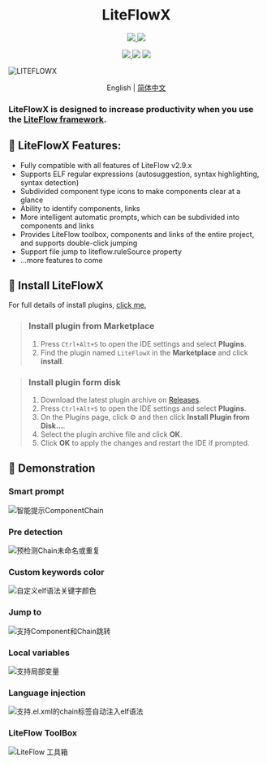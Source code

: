 # <center> LiteFlowX

<p align="center">

<a href="https://www.github.com/Coder-XiaoYi/LiteFlowX">
<img src="https://img.shields.io/badge/Github-blue?logo=github&logoColor=white&style=for-the-badge"/>
</a>
<a href='https://gitee.com/liupeiqiang/LiteFlowX/stargazers'>
<img src="https://img.shields.io/badge/Gitee-red?logo=gitee&logoColor=white&style=for-the-badge"/>
</a>

</p>

<p align="center">
<a href="https://plugins.jetbrains.com/plugin/19145-liteflowx">
<img src="https://img.shields.io/jetbrains/plugin/v/19145?logo=JetBrains&label=LiteFlowX&style=for-the-badge" />
</a>
<img src="https://img.shields.io/badge/IntelliJ--IDEA->=2020.3-brightgreen?logo=IntelliJ IDEA&style=for-the-badge"/>
<img src="https://img.shields.io/badge/license-Apache--2.0-blue?style=for-the-badge"/>

</p>


![LITEFLOWX](https://s1.ax1x.com/2022/07/11/jcgzKf.png)

<div align="center">

English | [简体中文](./README.zh-CN.md)

</div>

<!-- Plugin description -->
<h3>LiteFlowX is designed to increase productivity when you use the <a href="https://github.com/dromara/liteflow">LiteFlow framework</a>.</h3>

## 🍬 LiteFlowX Features:
- Fully compatible with all features of LiteFlow v2.9.x
- Supports ELF regular expressions (autosuggestion, syntax highlighting, syntax detection)
- Subdivided component type icons to make components clear at a glance
- Ability to identify components, links
- More intelligent automatic prompts, which can be subdivided into components and links
- Provides LiteFlow toolbox, components and links of the entire project, and supports double-click jumping
- Support file jump to liteflow.ruleSource property
- ...more features to come

<!-- Plugin description end -->

## 🎉 Install LiteFlowX
For full details of install plugins, <a href="https://www.jetbrains.com/help/idea/managing-plugins.html">click me.</a>

> ### Install plugin from Marketplace
> 1. Press `Ctrl+Alt+S` to open the IDE settings and select **Plugins**.
> 2. Find the plugin named `LiteFlowX` in the **Marketplace** and click **install**.

> ### Install plugin form disk
> 1. Download the latest plugin archive on <a href="https://github.com/Coder-XiaoYi/LiteFlowX/releases">Releases</a>.
> 2. Press `Ctrl+Alt+S` to open the IDE settings and select **Plugins**.
> 3. On the Plugins page, click ⚙ and then click **Install Plugin from Disk...**.
> 4. Select the plugin archive file and click **OK**.
> 5. Click **OK** to apply the changes and restart the IDE if prompted.

## 🌈 Demonstration
### Smart prompt
![智能提示ComponentChain](https://liteflow.yomahub.com/img/liteflowx/chaincomponent.gif)

### Pre detection
![预检测Chain未命名或重复](https://liteflow.yomahub.com/img/liteflowx/chaindep.gif)

### Custom keywords color
![自定义elf语法关键字颜色](https://liteflow.yomahub.com/img/liteflowx/changecolor.gif)

### Jump to
![支持Component和Chain跳转](https://liteflow.yomahub.com/img/liteflowx/componentjump.gif)

### Local variables
![支持局部变量](https://liteflow.yomahub.com/img/liteflowx/localvar.gif)

### Language injection
![支持.el.xml的chain标签自动注入elf语法](https://liteflow.yomahub.com/img/liteflowx/newelxml.gif)

### LiteFlow ToolBox
![LiteFlow 工具箱](https://liteflow.yomahub.com/img/liteflowx/toolbox.gif)
